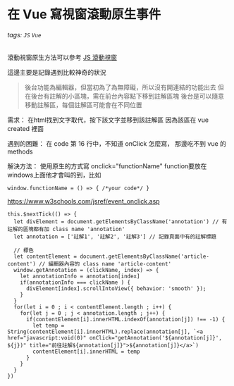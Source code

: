 # 在 Vue 寫視窗滾動原生事件 

###### tags: `JS` `Vue`

滾動視窗原生方法可以參考 [JS 滾動視窗](/notes/js/origin-js-scroll) 

這邊主要是記錄遇到比較神奇的狀況

> 後台功能為編輯器，但當初為了為無障礙，所以沒有開連結的功能出去
> 但在後台有註解的小區塊，需在前台內容點下移到註解區塊 
> 後台是可以隨意移動註解區，每個註解區可能會在不同位置

需求：
在html找到文字取代，按下該文字並移到該註解區
因為該區在 vue created 裡面

遇到的困難：
在 code 第 16 行中，不知道 onClick 怎麼寫，
那邊吃不到 vue 的 methods

解決方法：
使用原生的方式寫  onclick="functionName"
function要放在windows上面他才會叫的到，比如 
```javascript=
window.functionName = () => { /*your code*/ }
```  
https://www.w3schools.com/jsref/event_onclick.asp

```javascript=
this.$nextTick(() => {
  let divElement = document.getElementsByClassName('annotation') // 有註解的區塊都有加 class name 'annotation'
  let annotation = ['註解1', '註解2', '註解3'] // 記錄頁面中有的註解標題

  // 標色
  let contentElement = document.getElementsByClassName('article-content') // 編輯器內容的 class name 'article-content'
  window.getAnnotation = (clickName, index) => {
    let annotationInfo = annotation[index]
    if(annotationInfo === clickName ) {
      divElement[index].scrollIntoView({ behavior: 'smooth' });
    }
  }
  for(let i = 0 ; i < contentElement.length ; i++) {
    for(let j = 0 ; j < annotation.length ; j++) {
      if(contentElement[i].innerHTML.indexOf(annotation[j]) !== -1) {
        let temp = String(contentElement[i].innerHTML).replace(annotation[j], `<a href="javascript:void(0)" onClick="getAnnotation('${annotation[j]}', ${j})" title="前往註解${annotation[j]}">${annotation[j]}</a>`)
        contentElement[i].innerHTML = temp
      }
    }
  }
})
```